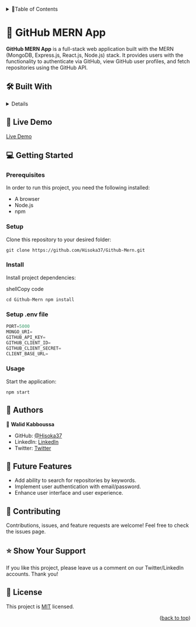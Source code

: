 <a name="readme-top"></a>

<details>
<summary>📗Table of Contents</summary>
  
- [🤖 GitHub MERN App](#about-project)
  - [🛠 Built With](#built-with)
  - [🚀 Live Demo](#live-demo)
- [💻 Getting Started](#getting-started)
  - [Prerequisites](#prerequisites)
  - [Setup](#setup)
  - [Install](#install)
  - [Usage](#usage)
- [👥 Authors](#authors)
- [🔭 Future Features](#future-features)
- [🤝 Contributing](#contributing)
- [⭐️ Show your support](#support)
- [📝 License](#license)
</details>

# 🤖 GitHub MERN App <a name="about-project"></a>

**GitHub MERN App** is a full-stack web application built with the MERN (MongoDB, Express.js, React.js, Node.js) stack. It provides users with the functionality to authenticate via GitHub, view GitHub user profiles, and fetch repositories using the GitHub API.

## 🛠 Built With <a name="built-with">
<details>
  <summary>Tech Stack</summary>
  <ul>
    <li><a href="https://react.dev/">React.js</a></li>
    <li><a href="https://www.mongodb.com/">MongoDB</a></li>
    <li><a href="https://expressjs.com/">Express.js</a></li>
    <li><a href="http://www.passportjs.org/">Passport.js</a></li>
    <li><a href="https://tailwindcss.com/">TailwindCSS</a></li>
    <li><a href="https://developer.github.com/v3/">GitHub API</a></li>
  </ul>
</details>

## 🚀 Live Demo <a name="live-demo"></a>
[Live Demo](#)

## 💻 Getting Started <a name="getting-started"></a>

### Prerequisites
In order to run this project, you need the following installed:
- A browser
- Node.js
- npm

### Setup

Clone this repository to your desired folder:
```
git clone https://github.com/Hisoka37/Github-Mern.git
```

### Install

Install project dependencies:

shellCopy code

`cd Github-Mern
npm install`

### Setup .env file

```js
PORT=5000
MONGO_URI=
GITHUB_API_KEY=
GITHUB_CLIENT_ID=
GITHUB_CLIENT_SECRET=
CLIENT_BASE_URL=
```

### Usage

Start the application:

`npm start`

👥 Authors <a name="authors"></a>
---------------------------------

👤 **Walid Kabboussa**
- GitHub: [@Hisoka37](https://github.com/Hisoka37)
- LinkedIn: [LinkedIn](https://www.linkedin.com/in/walidkb/)
- Twitter: [Twitter](https://twitter.com/kbwalid9)

🔭 Future Features <a name="future-features"></a>
-------------------------------------------------

-   Add ability to search for repositories by keywords.
-   Implement user authentication with email/password.
-   Enhance user interface and user experience.

🤝 Contributing <a name="contributing"></a>
-------------------------------------------

Contributions, issues, and feature requests are welcome! Feel free to check the issues page.

⭐️ Show Your Support <a name="support"></a>
-------------------------------------------

If you like this project, please leave us a comment on our Twitter/LinkedIn accounts. Thank you!

📝 License <a name="license"></a>
---------------------------------

This project is [MIT](./LICENSE) licensed.

<p align="right">(<a href="#readme-top">back to top</a>)</p>
